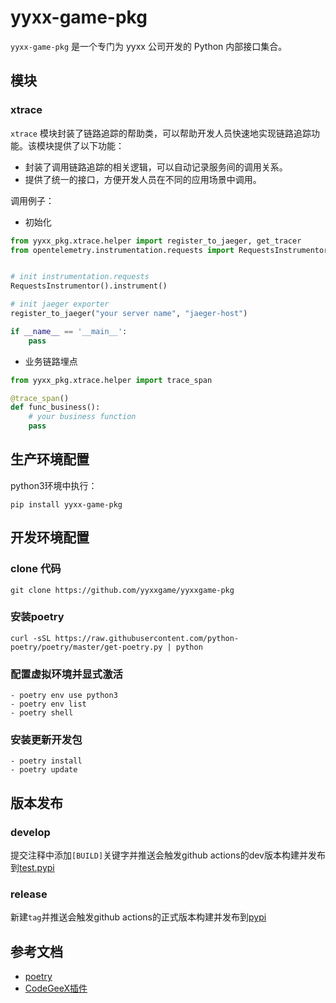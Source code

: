 # yyxx-game-pkg

`yyxx-game-pkg` 是一个专门为 yyxx 公司开发的 Python 内部接口集合。

## 模块

### xtrace

`xtrace` 模块封装了链路追踪的帮助类，可以帮助开发人员快速地实现链路追踪功能。该模块提供了以下功能：

- 封装了调用链路追踪的相关逻辑，可以自动记录服务间的调用关系。
- 提供了统一的接口，方便开发人员在不同的应用场景中调用。

调用例子：
- 初始化
```python
from yyxx_pkg.xtrace.helper import register_to_jaeger, get_tracer
from opentelemetry.instrumentation.requests import RequestsInstrumentor


# init instrumentation.requests 
RequestsInstrumentor().instrument()

# init jaeger exporter
register_to_jaeger("your server name", "jaeger-host")

if __name__ == '__main__':
    pass
```

- 业务链路埋点
```python
from yyxx_pkg.xtrace.helper import trace_span

@trace_span()
def func_business():
    # your business function
    pass
```

## 生产环境配置
python3环境中执行：
```
pip install yyxx-game-pkg
```


## 开发环境配置

### clone 代码
```
git clone https://github.com/yyxxgame/yyxxgame-pkg
```

### 安装poetry

```
curl -sSL https://raw.githubusercontent.com/python-poetry/poetry/master/get-poetry.py | python
```

### 配置虚拟环境并显式激活
```
- poetry env use python3
- poetry env list
- poetry shell
```

### 安装更新开发包
```
- poetry install
- poetry update
```


## 版本发布
### develop
提交注释中添加`[BUILD]`关键字并推送会触发github actions的dev版本构建并发布到[test.pypi](https://test.pypi.org/project/yyxx-game-pkg/)

### release
新建`tag`并推送会触发github actions的正式版本构建并发布到[pypi](https://pypi.org/project/yyxx-game-pkg/)

## 参考文档
- [poetry](https://python-poetry.org/docs/)
- [CodeGeeX插件](https://models.aminer.cn/codegeex/)